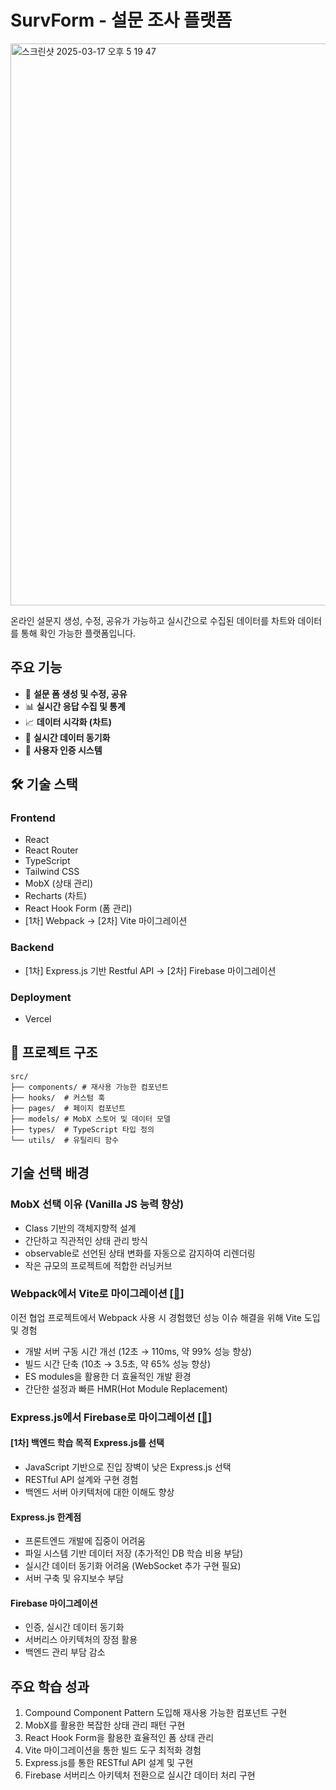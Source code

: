 # SurvForm - 설문 조사 플랫폼
<img width="899" alt="스크린샷 2025-03-17 오후 5 19 47" src="https://github.com/user-attachments/assets/cb13a06b-5610-4450-b225-3ee65053ced4" />

온라인 설문지 생성, 수정, 공유가 가능하고 실시간으로 수집된 데이터를 차트와 데이터를 통해 확인 가능한 플랫폼입니다.

## 주요 기능

- 📝 **설문 폼 생성 및 수정, 공유**
- 📊 **실시간 응답 수집 및 통계**
- 📈 **데이터 시각화 (차트)**
- 🔄 **실시간 데이터 동기화**
- 🔐 **사용자 인증 시스템**

## 🛠 기술 스택

### Frontend

- React
- React Router
- TypeScript
- Tailwind CSS
- MobX (상태 관리)
- Recharts (차트)
- React Hook Form (폼 관리)
- [1차] Webpack -> [2차] Vite 마이그레이션

### Backend

- [1차] Express.js 기반 Restful API -> [2차] Firebase 마이그레이션

### Deployment
- Vercel

## 📁 프로젝트 구조

```
src/
├── components/ # 재사용 가능한 컴포넌트
├── hooks/  # 커스텀 훅
├── pages/  # 페이지 컴포넌트
├── models/ # MobX 스토어 및 데이터 모델
├── types/  # TypeScript 타입 정의
└── utils/  # 유틸리티 함수
```

## 기술 선택 배경

### MobX 선택 이유 (Vanilla JS 능력 향상)
- Class 기반의 객체지향적 설계
- 간단하고 직관적인 상태 관리 방식
- observable로 선언된 상태 변화를 자동으로 감지하여 리렌더링
- 작은 규모의 프로젝트에 적합한 러닝커브

### Webpack에서 Vite로 마이그레이션 [[🔗](https://edongdong.tistory.com/388)]
이전 협업 프로젝트에서 Webpack 사용 시 경험했던 성능 이슈 해결을 위해 Vite 도입 및 경험
- 개발 서버 구동 시간 개선 (12초 → 110ms, 약 99% 성능 향상)
- 빌드 시간 단축 (10초 → 3.5초, 약 65% 성능 향상)
- ES modules을 활용한 더 효율적인 개발 환경
- 간단한 설정과 빠른 HMR(Hot Module Replacement)

### Express.js에서 Firebase로 마이그레이션 [[🔗](https://edongdong.tistory.com/391)]

#### [1차] 백엔드 학습 목적 Express.js를 선택
- JavaScript 기반으로 진입 장벽이 낮은 Express.js 선택
- RESTful API 설계와 구현 경험
- 백엔드 서버 아키텍처에 대한 이해도 향상

#### Express.js 한계점
- 프론트엔드 개발에 집중이 어려움
- 파일 시스템 기반 데이터 저장 (추가적인 DB 학습 비용 부담)
- 실시간 데이터 동기화 어려움 (WebSocket 추가 구현 필요)
- 서버 구축 및 유지보수 부담

#### Firebase 마이그레이션
- 인증, 실시간 데이터 동기화
- 서버리스 아키텍처의 장점 활용
- 백엔드 관리 부담 감소

## 주요 학습 성과
1. Compound Component Pattern 도입해 재사용 가능한 컴포넌트 구현
2. MobX를 활용한 복잡한 상태 관리 패턴 구현
3. React Hook Form을 활용한 효율적인 폼 상태 관리
4. Vite 마이그레이션을 통한 빌드 도구 최적화 경험
5. Express.js를 통한 RESTful API 설계 및 구현
6. Firebase 서버리스 아키텍처 전환으로 실시간 데이터 처리 구현
